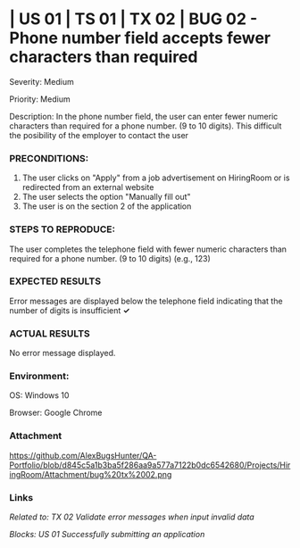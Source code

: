 # | US 01 | TS 01 | TX 02 | BUG 02 - Phone number field accepts fewer characters than required #

Severity: Medium     

Priority: Medium

Description: In the phone number field, the user can enter fewer numeric characters than required for a phone number. (9 to 10 digits). This difficult the posibility of the employer to contact the user 

### PRECONDITIONS: ###

1. The user clicks on "Apply" from a job advertisement on HiringRoom or is redirected from an external website 
2. The user selects the option "Manually fill out"
3. The user is on the section 2 of the application

### STEPS TO REPRODUCE: ###

The user completes the telephone field with fewer numeric characters than required for a phone number. (9 to 10 digits) (e.g., 123)
               
### EXPECTED RESULTS ###

Error messages are displayed below the telephone field indicating that the number of digits is insufficient    **✓** 

### ACTUAL RESULTS ###

No error message displayed.

### Environment: ###

OS: Windows 10

Browser: Google Chrome

### Attachment ###

https://github.com/AlexBugsHunter/QA-Portfolio/blob/d845c5a1b3ba5f286aa9a577a7122b0dc6542680/Projects/HiringRoom/Attachment/bug%20tx%2002.png

### Links ###

*Related to: TX 02 Validate error messages when input invalid data*

*Blocks: US 01 Successfully submitting an application*
